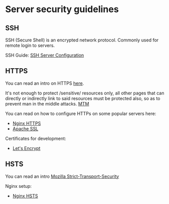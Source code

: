 # Server security guidelines

## SSH

SSH (Secure Shell) is an encrypted network protocol. 
Commonly used for remote login to servers.

SSH Guide: [SSH Server
Configuration](https://wiki.archlinux.org/index.php/Secure_Shell#Configuration_2)

## HTTPS

You can read an intro on HTTPS
[here](https://en.wikipedia.org/wiki/HTTPS).

It's not enough to protect /sensitive/ resources only, all other pages
that can directly or indirectly link to said resources must be protected
also, so as to prevent man in the middle attacks.
[MTM](https://en.wikipedia.org/wiki/Man-in-the-middle_attack)

You can read on how to configure HTTPs on some popular servers here:

- [Nginx HTTPS](https://nginx.org/en/docs/http/configuring_https_servers.html)
- [Apache SSL](https://httpd.apache.org/docs/2.4/ssl/ssl_howto.html)

Certificates for development:

- [Let's Encrypt](https://letsencrypt.org/)

## HSTS

You can read an intro [Mozilla Strict-Transport-Security][msts]

[msts]: https://developer.mozilla.org/en-US/docs/Web/HTTP/Headers/Strict-Transport-Security

Nginx setup:

- [Nginx HSTS](https://www.nginx.com/blog/http-strict-transport-security-hsts-and-nginx/)